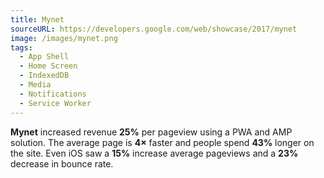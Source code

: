 ```yaml
---
title: Mynet
sourceURL: https://developers.google.com/web/showcase/2017/mynet
image: /images/mynet.png
tags:
  - App Shell
  - Home Screen
  - IndexedDB
  - Media
  - Notifications
  - Service Worker
---
```


**Mynet** increased revenue **25%** per pageview using a PWA and AMP solution. The average page is **4×** faster and people spend **43%** longer on the site. Even iOS saw a **15%** increase average pageviews and a **23%** decrease in bounce rate.
